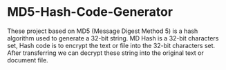 # MD5-Hash-Code-Generator

These project based on MD5 (Message Digest Method 5) is a hash algorithm used to generate a 32-bit string. MD Hash is a 32-bit characters set, Hash code is to encrypt the text or file into the 32-bit characters set. After transferring we can decrypt these string into the original text or document file.
